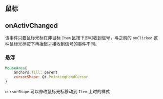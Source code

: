 
## 鼠标

## onActivChanged

该事件只要鼠标光标在非目标 `Item` 区按下即可收到信号，与之前的 `onClicked` 这种鼠标光标按下再抬起才接收到信号的事件不同。


### 悬浮
```qml
MouseArea{
    anchors.fill: parent
    cursorShape: Qt.PointingHandCursor
}
```

`cursorShape` 可以修改鼠标光标移动到 `Item` 上时的样式
